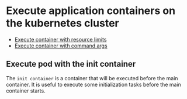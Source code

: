 # Execute application containers on the kubernetes cluster

- [Execute container with resource limits](./src/pod-with-resource-limits.yaml)
- [Execute container with command args](./src/pod-with-start-command.yaml)

## Execute pod with the init container

The `init container` is a container that will be executed before the main container. It is useful to execute some initialization tasks before the main container starts.
